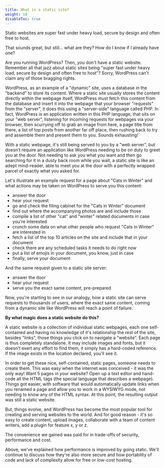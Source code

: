 ```yaml
---
title: What is a static site?
weight: 10
disableToc: true
---
```


Static websites are super fast under heavy load, secure by design and often free to host.

That sounds great, but still... what are they? How do I know if I already have one?

Are you running WordPress? Then, you don't have a static website. Remember all that jazz about static sites being "super fast under heavy load, secure by design and often free to host"? Sorry, WordPress can't claim any of those bragging rights.

WordPress, as an example of a "dynamic" site, uses a database in the "backend" to store its content. Where a static site usually stores the content directly within the webpage itself, WordPress must fetch this content from the database and insert it into the webpage that your browser "requests" from the "server", it does this using a "server-side" language called PHP. In fact, WordPress is an application written in this PHP language, that sits on your "web server", listening for incoming requests for webpages via your browser, then scurrying off to grab an image from here, a page title from there, a list of top posts from another far off place, then rushing back to try and assemble them and present them to you. Sounds exhausting!

With a static webpage, it's still being served to you by a "web server", but doesn't require an application like WordPress needing to be on duty to greet you at the door. Not needing to ask you what you want and then go searching for it in a dusty back room while you wait, a static site is like an adept mind-reader, able to meet you at the door with a perfectly wrapped parcel of exactly what you asked for. 

Let's illustrate an example request for a page about "Cats in Winter" and what actions may be taken on WordPress to serve you this content:

 - answer the door
 - hear your request
 - go and check the filing cabinet for the "Cats in Winter" document
 - find out where the accompanying photos are and include those 
 - compile a list of other "cat" and "winter" related documents in case you're interested
 - crunch some data on what other people who request "Cats in Winter" are interested in
 - fetch a list of the top 10 articles on the site and include that in your document
 - check there are any scheduled tasks it needs to do right now
 - put a list of emojis in your document, you know, just in case
 - finally, serve your document

And the same request given to a static site server:

 - answer the door
 - hear your request
 - serve you the exact same content, pre-prepared

Now, you're starting to see in our analogy, how a static site can serve requests to thousands of users, where the exact same content, coming from a dynamic site like WordPress will reach a point of failure.

**By what magic does a static website do this?**

A static website is a collection of individual static webpages, each one self-contained and having no knowledge of it's relationship the rest of the site, besides "links", those things you click on to navigate a "website". Each page is thus completely standalone. It may include images and fonts, but it doesn't exert any effort to find them, it simply has a hard-coded reference. If the image exists in the location declared, you'll see it. 

In order to get these nice, self-contained, static pages, someone needs to create them. This was easy when the internet was conceived - it was the only way! Want 5 pages in your website? Open up a text editor and hand-code all the HTML tags (the special language that describes a webpage). Things got easier, with software that would automatically update links when you renamed a page and allow you to work in a WYSIWYG mode, not needing to know any of the HTML syntax. At this point, the resulting output was still a static website. 

But, things evolve, and WordPress has become the most popular tool for creating and serving websites to the world. And for good reason - it's so easy to create content, upload images, collaborate with a team of content writers, add a plugin for feature x, y or z. 

The convenience we gained was paid for in trade-offs of security, performance and cost. 

Above, we've explained how performance is improved by going static. We'll continue to discuss how they're also more secure and how portability of code and lack of complexity allow for free or low-cost hosting.











